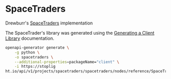 # SpaceTraders

Drewburr's [SpaceTraders](https://spacetraders.io/) implementation

The SpaceTrader's library was generated using the [Generating a Client Library](https://docs.spacetraders.io/api-guide/open-api-spec) documentation.

```sh
openapi-generator generate \
    -g python \
    -o spacetraders \
    --additional-properties=packageName="client" \
    -i https://stoplig
ht.io/api/v1/projects/spacetraders/spacetraders/nodes/reference/SpaceTraders.json?fromExportButton=true&snapshotType=http_service&deref=optimizedBundle
```

